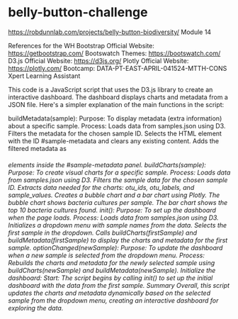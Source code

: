# belly-button-challenge
https://robdunnlab.com/projects/belly-button-biodiversity/
Module 14

References for the WH
Bootstrap Official Website: https://getbootstrap.com/
Bootswatch Themes: https://bootswatch.com/
D3.js Official Website: https://d3js.org/
Plotly Official Website: https://plotly.com/
Bootcamp: DATA-PT-EAST-APRIL-041524-MTTH-CONS Xpert Learning Assistant 

This code is a JavaScript script that uses the D3.js library to create an interactive dashboard. The dashboard displays charts and metadata from a JSON file. Here's a simpler explanation of the main functions in the script:

buildMetadata(sample):
Purpose: To display metadata (extra information) about a specific sample.
Process:
Loads data from samples.json using D3.
Filters the metadata for the chosen sample ID.
Selects the HTML element with the ID #sample-metadata and clears any existing content.
Adds the filtered metadata as <h6> elements inside the #sample-metadata panel.
buildCharts(sample):
Purpose: To create visual charts for a specific sample.
Process:
Loads data from samples.json using D3.
Filters the sample data for the chosen sample ID.
Extracts data needed for the charts: otu_ids, otu_labels, and sample_values.
Creates a bubble chart and a bar chart using Plotly.
The bubble chart shows bacteria cultures per sample.
The bar chart shows the top 10 bacteria cultures found.
init():
Purpose: To set up the dashboard when the page loads.
Process:
Loads data from samples.json using D3.
Initializes a dropdown menu with sample names from the data.
Selects the first sample in the dropdown.
Calls buildCharts(firstSample) and buildMetadata(firstSample) to display the charts and metadata for the first sample.
optionChanged(newSample):
Purpose: To update the dashboard when a new sample is selected from the dropdown menu.
Process:
Rebuilds the charts and metadata for the newly selected sample using buildCharts(newSample) and buildMetadata(newSample).
Initialize the dashboard:
Start: The script begins by calling init() to set up the initial dashboard with the data from the first sample.
Summary
Overall, this script updates the charts and metadata dynamically based on the selected sample from the dropdown menu, creating an interactive dashboard for exploring the data.


